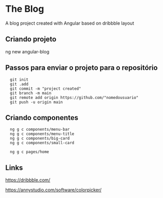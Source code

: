 # The Blog
A blog project created with Angular based on dribbble layout

## Criando projeto
  ng new angular-blog

## Passos para enviar o projeto para o repositório
```
  git init
  git .add
  git commit -m "project created"
  git branch -m main
  git remote add origin https://github.com/"nomedousuario"
  git push -u origin main

```

## Criando componentes
```
  ng g c components/menu-bar
  ng g c components/menu-title
  ng g c components/big-card
  ng g c components/small-card

  ng g c pages/home
```

## Links
https://dribbble.com/

https://annystudio.com/software/colorpicker/